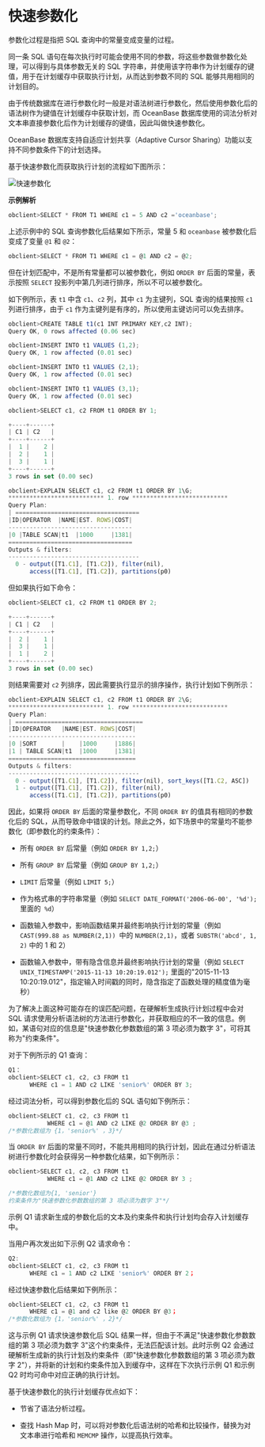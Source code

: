 快速参数化 
==========================

参数化过程是指把 SQL 查询中的常量变成变量的过程。

同一条 SQL 语句在每次执行时可能会使用不同的参数，将这些参数做参数化处理，可以得到与具体参数无关的 SQL 字符串，并使用该字符串作为计划缓存的键值，用于在计划缓存中获取执行计划，从而达到参数不同的 SQL 能够共用相同的计划目的。

由于传统数据库在进行参数化时一般是对语法树进行参数化，然后使用参数化后的语法树作为键值在计划缓存中获取计划，而 OceanBase 数据库使用的词法分析对文本串直接参数化后作为计划缓存的键值，因此叫做快速参数化。

OceanBase 数据库支持自适应计划共享（Adaptive Cursor Sharing）功能以支持不同参数条件下的计划选择。

基于快速参数化而获取执行计划的流程如下图所示：

![快速参数化](https://static-aliyun-doc.oss-accelerate.aliyuncs.com/assets/img/zh-CN/4447194061/p179646.jpg)

**示例解析** 

```javascript
obclient>SELECT * FROM T1 WHERE c1 = 5 AND c2 ='oceanbase';
```



上述示例中的 SQL 查询参数化后结果如下所示，常量 5 和 `oceanbase` 被参数化后变成了变量 `@1` 和 `@2`：

```javascript
obclient>SELECT * FROM T1 WHERE c1 = @1 AND c2 = @2;
```



但在计划匹配中，不是所有常量都可以被参数化，例如 `ORDER BY` 后面的常量，表示按照 `SELECT` 投影列中第几列进行排序，所以不可以被参数化。

如下例所示，表 `t1` 中含 `c1`、`c2` 列，其中 `c1` 为主键列，SQL 查询的结果按照 `c1` 列进行排序，由于 `c1` 作为主键列是有序的，所以使用主键访问可以免去排序。

```javascript
obclient>CREATE TABLE t1(c1 INT PRIMARY KEY,c2 INT);
Query OK, 0 rows affected (0.06 sec)

obclient>INSERT INTO t1 VALUES (1,2);
Query OK, 1 row affected (0.01 sec)

obclient>INSERT INTO t1 VALUES (2,1);
Query OK, 1 row affected (0.01 sec)

obclient>INSERT INTO t1 VALUES (3,1);
Query OK, 1 row affected (0.01 sec)

obclient>SELECT c1, c2 FROM t1 ORDER BY 1;

+----+------+
| C1 | C2   |
+----+------+
|  1 |    2 |
|  2 |    1 |
|  3 |    1 |
+----+------+
3 rows in set (0.00 sec)

obclient>EXPLAIN SELECT c1, c2 FROM t1 ORDER BY 1\G;
*************************** 1. row ***************************
Query Plan: 
| ===================================
|ID|OPERATOR  |NAME|EST. ROWS|COST|
-----------------------------------
|0 |TABLE SCAN|t1  |1000     |1381|
===================================
Outputs & filters:
-------------------------------------
  0 - output([T1.C1], [T1.C2]), filter(nil),
      access([T1.C1], [T1.C2]), partitions(p0)
```



但如果执行如下命令：

```javascript
obclient>SELECT c1, c2 FROM t1 ORDER BY 2;

+----+------+
| C1 | C2   |
+----+------+
|  2 |    1 |
|  3 |    1 |
|  1 |    2 |
+----+------+
3 rows in set (0.00 sec)
```



则结果需要对 `c2` 列排序，因此需要执行显示的排序操作，执行计划如下例所示：

```javascript
obclient>EXPLAIN SELECT c1, c2 FROM t1 ORDER BY 2\G;
*************************** 1. row ***************************
Query Plan: 
| ====================================
|ID|OPERATOR   |NAME|EST. ROWS|COST|
------------------------------------
|0 |SORT       |    |1000     |1886|
|1 | TABLE SCAN|t1  |1000     |1381|
====================================
Outputs & filters:
-------------------------------------
  0 - output([T1.C1], [T1.C2]), filter(nil), sort_keys([T1.C2, ASC])
  1 - output([T1.C1], [T1.C2]), filter(nil),
      access([T1.C1], [T1.C2]), partitions(p0)
```



因此，如果将 `ORDER BY` 后面的常量参数化，不同 `ORDER BY` 的值具有相同的参数化后的 SQL，从而导致命中错误的计划。除此之外，如下场景中的常量均不能参数化（即参数化的约束条件）：

* 所有 `ORDER BY` 后常量（例如 `ORDER BY 1,2;`）

  

* 所有 `GROUP BY` 后常量（例如 `GROUP BY 1,2;`）

  

* `LIMIT` 后常量（例如 `LIMIT 5;`）

  

* 作为格式串的字符串常量（例如 `SELECT DATE_FORMAT('2006-06-00', '%d');` 里面的` %d`）

  

* 函数输入参数中，影响函数结果并最终影响执行计划的常量（例如 `CAST(999.88 as NUMBER(2,1)) `中的 `NUMBER(2,1)`，或者 `SUBSTR('abcd', 1, 2)` 中的 1 和 2）

  

* 函数输入参数中，带有隐含信息并最终影响执行计划的常量（例如 `SELECT UNIX_TIMESTAMP('2015-11-13 10:20:19.012');` 里面的"2015-11-13 10:20:19.012"，指定输入时间戳的同时，隐含指定了函数处理的精度值为毫秒）

  




为了解决上面这种可能存在的误匹配问题，在硬解析生成执行计划过程中会对 SQL 请求使用分析语法树的方法进行参数化，并获取相应的不一致的信息。例如，某语句对应的信息是"快速参数化参数数组的第 3 项必须为数字 3"，可将其称为"约束条件"。

对于下例所示的 Q1 查询：

```javascript
Q1：
obclient>SELECT c1, c2, c3 FROM t1 
      WHERE c1 = 1 AND c2 LIKE 'senior%' ORDER BY 3;
```



经过词法分析，可以得到参数化后的 SQL 语句如下例所示：

```javascript
obclient>SELECT c1, c2, c3 FROM t1
           WHERE c1 = @1 AND c2 LIKE @2 ORDER BY @3 ;
/*参数化数组为 {1，'senior%' ，3}*/
```



当 `ORDER BY` 后面的常量不同时，不能共用相同的执行计划，因此在通过分析语法树进行参数化时会获得另一种参数化结果，如下例所示：

```javascript
obclient>SELECT c1, c2, c3 FROM t1
           WHERE c1 = @1 AND c2 LIKE @2 ORDER BY 3 ;

/*参数化数组为{1, 'senior'}
约束条件为"快速参数化参数数组的第 3 项必须为数字 3"*/
```



示例 Q1 请求新生成的参数化后的文本及约束条件和执行计划均会存入计划缓存中。

当用户再次发出如下示例 Q2 请求命令：

```javascript
Q2:
obclient>SELECT c1, c2, c3 FROM t1 
      WHERE c1 = 1 AND c2 LIKE 'senior%' ORDER BY 2；
```



经过快速参数化后结果如下例所示：

```javascript
obclient>SELECT c1, c2, c3 FROM t1 
      WHERE c1 = @1 and c2 like @2 ORDER BY @3；
/*参数化数组为 {1，'senior%' ，2}*/
```



这与示例 Q1 请求快速参数化后 SQL 结果一样，但由于不满足"快速参数化参数数组的第 3 项必须为数字 3"这个约束条件，无法匹配该计划。此时示例 Q2 会通过硬解析生成新的执行计划及约束条件（即"快速参数化参数数组的第 3 项必须为数字 2"），并将新的计划和约束条件加入到缓存中，这样在下次执行示例 Q1 和示例 Q2 时均可命中对应正确的执行计划。

基于快速参数化的执行计划缓存优点如下：

* 节省了语法分析过程。

  

* 查找 Hash Map 时，可以将对参数化后语法树的哈希和比较操作，替换为对文本串进行哈希和 `MEMCMP` 操作，以提高执行效率。

  



